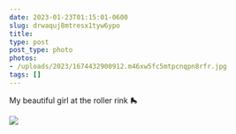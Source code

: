 ```yaml
---
date: 2023-01-23T01:15:01-0600
slug: drwaquj8mtresx1tyw6ypo
title: 
type: post
post_type: photo
photos:
- /uploads/2023/1674432900912.m46xw5fc5mtpcnqpn8rfr.jpg
tags: []
---
```

My beautiful girl at the roller rink 🛼


![](/uploads/2023/1674432900912.m46xw5fc5mtpcnqpn8rfr.jpg)


